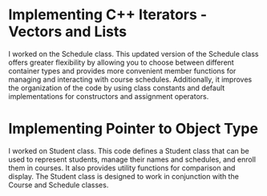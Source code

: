 # Implementing C++ Iterators - Vectors and Lists
I worked on the Schedule class. This updated version of the Schedule class offers
greater flexibility by allowing you to choose between different container types and provides more 
convenient member functions for managing and interacting with course schedules. Additionally, it
improves the organization of the code by using class constants and default implementations for 
constructors and assignment operators.
# Implementing Pointer to Object Type
I worked on Student class. This code defines a Student class that can be used to represent students, manage their names and schedules, and enroll them in courses. It also provides utility functions for comparison and display. The Student class is designed to work in conjunction with the Course and Schedule classes.
